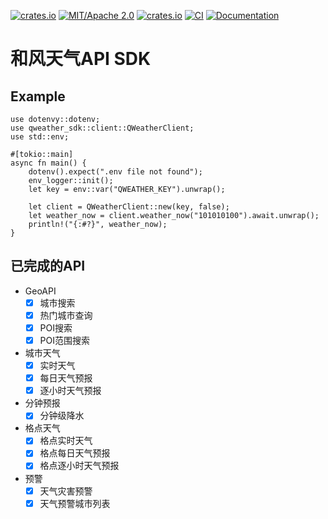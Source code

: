 [![crates.io](https://img.shields.io/crates/v/qweather-sdk)](https://crates.io/crates/qweather-sdk)
[![MIT/Apache 2.0](https://img.shields.io/badge/license-MIT%2FApache-blue.svg)](https://github.com/Seldom-SE/seldom_pixel#license)
[![crates.io](https://img.shields.io/crates/d/qweather-sdk)](https://crates.io/crates/qweather-sdk)
[![CI](https://github.com/foxzool/qweather-sdk/workflows/CI/badge.svg)](https://github.com/foxzool/qweather-sdk/actions)
[![Documentation](https://docs.rs/qweather-sdk/badge.svg)](https://docs.rs/qweather-sdk)

# 和风天气API SDK

## Example

```no_run
use dotenvy::dotenv;
use qweather_sdk::client::QWeatherClient;
use std::env;

#[tokio::main]
async fn main() {
    dotenv().expect(".env file not found");
    env_logger::init();
    let key = env::var("QWEATHER_KEY").unwrap();

    let client = QWeatherClient::new(key, false);
    let weather_now = client.weather_now("101010100").await.unwrap();
    println!("{:#?}", weather_now);
}

```

## 已完成的API

- GeoAPI
    - [x] 城市搜索
    - [x] 热门城市查询
    - [x] POI搜索
    - [x] POI范围搜索

- 城市天气
    - [x] 实时天气
    - [x] 每日天气预报
    - [x] 逐小时天气预报
- 分钟预报
    - [x] 分钟级降水
- 格点天气
    - [x] 格点实时天气
    - [x] 格点每日天气预报
    - [x] 格点逐小时天气预报
- 预警
    - [x] 天气灾害预警
    - [x] 天气预警城市列表